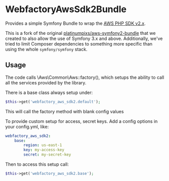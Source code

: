 # WebfactoryAwsSdk2Bundle

Provides a simple Symfony Bundle to wrap the [AWS PHP SDK v2.x](https://github.com/aws/aws-sdk-php).

This is a fork of the original [platinumpixs/aws-symfony2-bundle](https://github.com/platinumpixs/aws-symfony2-bundle)
that we created to also allow the use of Symfony 3.x and above. Additionally, we've tried to limit
Composer dependencies to something more specific than using the whole `symfony/symfony` stack.

## Usage

The code calls \Aws\Common\Aws::factory(), which setups the ability to call all the services provided by the library.

There is a base class always setup under:

```php
$this->get('webfactory_aws_sdk2.default');
```

This will call the factory method with blank config values

To provide custom setup for access, secret keys. Add a config options in your config.yml, like:

```yaml
webfactory_aws_sdk2:
    base:
        region: us-east-1
        key: my-access-key
        secret: my-secret-key
```

Then to access this setup call:

```php
$this->get('webfactory_aws_sdk2.base');
```
